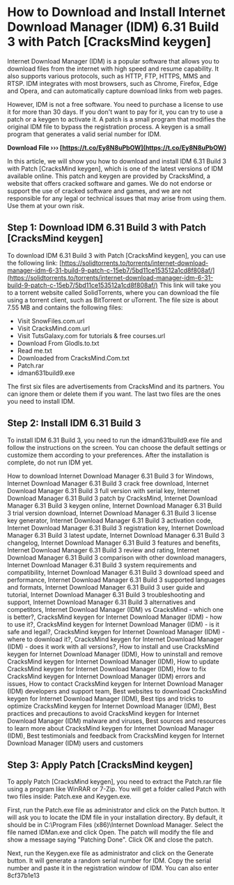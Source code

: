 
 
# How to Download and Install Internet Download Manager (IDM) 6.31 Build 3 with Patch [CracksMind keygen]
 
Internet Download Manager (IDM) is a popular software that allows you to download files from the internet with high speed and resume capability. It also supports various protocols, such as HTTP, FTP, HTTPS, MMS and RTSP. IDM integrates with most browsers, such as Chrome, Firefox, Edge and Opera, and can automatically capture download links from web pages.
 
However, IDM is not a free software. You need to purchase a license to use it for more than 30 days. If you don't want to pay for it, you can try to use a patch or a keygen to activate it. A patch is a small program that modifies the original IDM file to bypass the registration process. A keygen is a small program that generates a valid serial number for IDM.
 
**Download File ››› [https://t.co/Ey8N8uPbOW](https://t.co/Ey8N8uPbOW)**


 
In this article, we will show you how to download and install IDM 6.31 Build 3 with Patch [CracksMind keygen], which is one of the latest versions of IDM available online. This patch and keygen are provided by CracksMind, a website that offers cracked software and games. We do not endorse or support the use of cracked software and games, and we are not responsible for any legal or technical issues that may arise from using them. Use them at your own risk.
 
## Step 1: Download IDM 6.31 Build 3 with Patch [CracksMind keygen]
 
To download IDM 6.31 Build 3 with Patch [CracksMind keygen], you can use the following link:
 [https://solidtorrents.to/torrents/internet-download-manager-idm-6-31-build-9-patch-c-15eb7/5bd11ce153512a1cd8f808af/](https://solidtorrents.to/torrents/internet-download-manager-idm-6-31-build-9-patch-c-15eb7/5bd11ce153512a1cd8f808af/) 
This link will take you to a torrent website called SolidTorrents, where you can download the file using a torrent client, such as BitTorrent or uTorrent. The file size is about 7.55 MB and contains the following files:
 
- Visit SnowFiles.com.url
- Visit CracksMind.com.url
- Visit TutsGalaxy.com for tutorials & free courses.url
- Download From Glodls.to.txt
- Read me.txt
- Downloaded from CracksMind.Com.txt
- Patch.rar
- idman631build9.exe

The first six files are advertisements from CracksMind and its partners. You can ignore them or delete them if you want. The last two files are the ones you need to install IDM.
 
## Step 2: Install IDM 6.31 Build 3
 
To install IDM 6.31 Build 3, you need to run the idman631build9.exe file and follow the instructions on the screen. You can choose the default settings or customize them according to your preferences. After the installation is complete, do not run IDM yet.
 
How to download Internet Download Manager 6.31 Build 3 for Windows,  Internet Download Manager 6.31 Build 3 crack free download,  Internet Download Manager 6.31 Build 3 full version with serial key,  Internet Download Manager 6.31 Build 3 patch by CracksMind,  Internet Download Manager 6.31 Build 3 keygen online,  Internet Download Manager 6.31 Build 3 trial version download,  Internet Download Manager 6.31 Build 3 license key generator,  Internet Download Manager 6.31 Build 3 activation code,  Internet Download Manager 6.31 Build 3 registration key,  Internet Download Manager 6.31 Build 3 latest update,  Internet Download Manager 6.31 Build 3 changelog,  Internet Download Manager 6.31 Build 3 features and benefits,  Internet Download Manager 6.31 Build 3 review and rating,  Internet Download Manager 6.31 Build 3 comparison with other download managers,  Internet Download Manager 6.31 Build 3 system requirements and compatibility,  Internet Download Manager 6.31 Build 3 download speed and performance,  Internet Download Manager 6.31 Build 3 supported languages and formats,  Internet Download Manager 6.31 Build 3 user guide and tutorial,  Internet Download Manager 6.31 Build 3 troubleshooting and support,  Internet Download Manager 6.31 Build 3 alternatives and competitors,  Internet Download Manager (IDM) vs CracksMind - which one is better?,  CracksMind keygen for Internet Download Manager (IDM) - how to use it?,  CracksMind keygen for Internet Download Manager (IDM) - is it safe and legal?,  CracksMind keygen for Internet Download Manager (IDM) - where to download it?,  CracksMind keygen for Internet Download Manager (IDM) - does it work with all versions?,  How to install and use CracksMind keygen for Internet Download Manager (IDM),  How to uninstall and remove CracksMind keygen for Internet Download Manager (IDM),  How to update CracksMind keygen for Internet Download Manager (IDM),  How to fix CracksMind keygen for Internet Download Manager (IDM) errors and issues,  How to contact CracksMind keygen for Internet Download Manager (IDM) developers and support team,  Best websites to download CracksMind keygen for Internet Download Manager (IDM),  Best tips and tricks to optimize CracksMind keygen for Internet Download Manager (IDM),  Best practices and precautions to avoid CracksMind keygen for Internet Download Manager (IDM) malware and viruses,  Best sources and resources to learn more about CracksMind keygen for Internet Download Manager (IDM),  Best testimonials and feedback from CracksMind keygen for Internet Download Manager (IDM) users and customers
 
## Step 3: Apply Patch [CracksMind keygen]
 
To apply Patch [CracksMind keygen], you need to extract the Patch.rar file using a program like WinRAR or 7-Zip. You will get a folder called Patch with two files inside: Patch.exe and Keygen.exe.
 
First, run the Patch.exe file as administrator and click on the Patch button. It will ask you to locate the IDM file in your installation directory. By default, it should be in C:\Program Files (x86)\Internet Download Manager\. Select the file named IDMan.exe and click Open. The patch will modify the file and show a message saying "Patching Done". Click OK and close the patch.
 
Next, run the Keygen.exe file as administrator and click on the Generate button. It will generate a random serial number for IDM. Copy the serial number and paste it in the registration window of IDM. You can also enter
 8cf37b1e13
 
